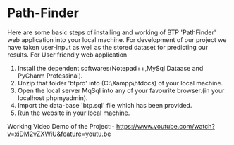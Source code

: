 # Path-Finder
Here are some basic steps of installing and working of BTP 'PathFinder' web application into your local machine. For development of 
 our project we have taken user-input as well as the stored dataset for predicting our results.
 For User friendly web application 
1. Install the dependent softwares(Notepad++,MySql Dataase and PyCharm Professinal).
2. Unzip that folder 'btpro' into (C:\Xampp\htdocs) of your local machine.
3. Open the local server MqSql into any of your favourite browser.(in your localhost phpmyadmin).
4. Import the data-base 'btp.sql' file which has been provided.
5. Run the website in your local machine.

Working Video Demo of the Project:-
https://www.youtube.com/watch?v=xiDM2vZXWiU&feature=youtu.be
